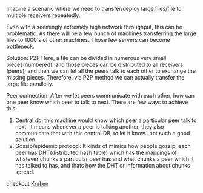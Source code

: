 Imagine a scenario where we need to transfer/deploy large files/file to multiple receivers repeatedly.

Even with a seemingly extremely high network throughput, this can be problematic. As there will be a few bunch of machines transferring the large files to 1000's of other machines. Those few servers can become bottleneck.

Solution: P2P
Here, a file can be divided in numerous very small pieces(numbered), and those pieces can be distributed to all receivers (peers); and then we can let all the peers talk to each other to exchange the missing pieces. Therefore, via P2P method we can actually transfer the large file parallelly. 

Peer connection:
After we let peers communicate with each other, how can one peer know which peer to talk to next. There are few ways to achieve this:
1. Central db: this machine would know which peer a particular peer talk to next. It means whenever a peer is talking another, they also communicate that with this central DB, to let it know.. not such a good solution.
2. Gossip/epidemic protocol: It kinds of mimics how people gossip, each peer has DHT(distributed hash table) which has the mappings of whatever chunks a particular peer has and what chunks a peer which it has talked to has, and thats how the DHT or information about chunks spread. 

checkout [Kraken](https://github.com/uber/kraken)
